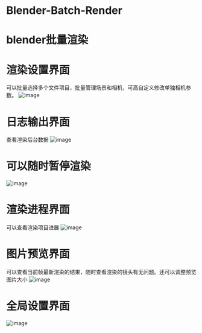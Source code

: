 # Blender-Batch-Render
# blender批量渲染
# 渲染设置界面
可以批量选择多个文件项目，批量管理场景和相机，可高自定义修改单独相机参数。
![image](https://github.com/user-attachments/assets/d300f35e-fbba-440d-9c6b-dc19e5ab4f69)
# 日志输出界面
查看渲染后台数据
![image](https://github.com/user-attachments/assets/c85c1c7a-ccc2-4bd6-9661-24bea5c18dca)
# 可以随时暂停渲染
![image](https://github.com/user-attachments/assets/7525693a-334f-4f98-9edb-605905b378b8)
# 渲染进程界面
可以查看渲染项目进展
![image](https://github.com/user-attachments/assets/a385e97d-cf58-440b-aca9-2472c9e959b6)
# 图片预览界面
可以查看当前帧最新渲染的结果，随时查看渲染的镜头有无问题。还可以调整预览图片大小
![image](https://github.com/user-attachments/assets/17667bc6-6c64-4ad8-bcdb-c454df34dcd7)
# 全局设置界面
![image](https://github.com/user-attachments/assets/1b3a34be-4702-4306-847f-bf5d831a9e24)

